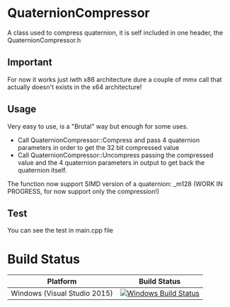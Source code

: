 # QuaternionCompressor

A class used to compress quaternion, it is self included in one header, the QuaternionCompressor.h

## Important

For now it works just iwth x86 architecture dure a couple of mmx call that actually doesn't exists in the x64 architecture!

## Usage

Very easy to use, is a "Brutal" way but enough for some uses.

- Call QuaternionCompressor::Compress and pass 4 quaternion parameters in order to get the 32 bit compressed value 
- Call QuaternionCompressor::Uncompress passing the compressed value and the 4 quaternion parameters in output to get back the quaternion itself.

The function now support SIMD version of a quaternion: _m128
(WORK IN PROGRESS, for now support only the compression!)

## Test

You can see the test in main.cpp file


# Build Status

| Platform | Build Status |
|:--------:|:------------:|
| Windows (Visual Studio 2015) | [![Windows Build Status](https://ci.appveyor.com/api/projects/status/github/kabalmcblade/quaternioncompressor?branch=master&svg=true)](https://ci.appveyor.com/project/kabalmcblade/quaternioncompressor) |